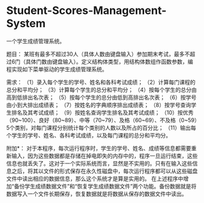 # Student-Scores-Management-System
一个学生成绩管理系统。

题目：
某班有最多不超过30人（具体人数由键盘输入）参加期末考试，最多不超过6门（具体门数由键盘输入）。定义结构体类型，用结构体数组作函数参数，编程实现如下菜单驱动的学生成绩管理系统。

需求：
（1）录入每个学生的学号、姓名和各科考试成绩；
（2）计算每门课程的总分和平均分；
（3）计算每个学生的总分和平均分；
（4）按每个学生的总分由高到低排出名次表；
（5）按每个学生的总分由低到高排出名次表；
（6）按学号由小到大排出成绩表；
（7）按姓名的字典顺序排出成绩表；
（8）按学号查询学生排名及其考试成绩；
（9）按姓名查询学生排名及其考试成绩；
（10）按优秀（90~100）、良好（80~89）、中等（70~79）、及格（60~69）、不及格（0~59）5个类别，对每门课程分别统计每个类别的人数以及所占的百分比；
（11）输出每个学生的学号、姓名、各科考试成绩，以及每门课程的总分和平均分。


附加*：
对于本程序，每次运行程序时，学生的学号、姓名、成绩等信息都需要重新输入，因为这些数据都是存储在掉电即失的内存中的，程序一旦运行结束，这些信息也就丢失了。这对于一个实际系统而言，显然是不实用的。只有在输入这些信息之后，将其以文件的形式保存在永久性磁盘中，每次运行程序都可以从这些磁盘文件中读出相应的数据信息，那么这个系统才是算是实用的。
在上述程序中增加“备份学生成绩数据文件”和“恢复学生成绩数据文件”两个功能。备份数据就是将数据写入一个文件长期保存，恢复数据就是将数据从保存的数据文件中读出。
